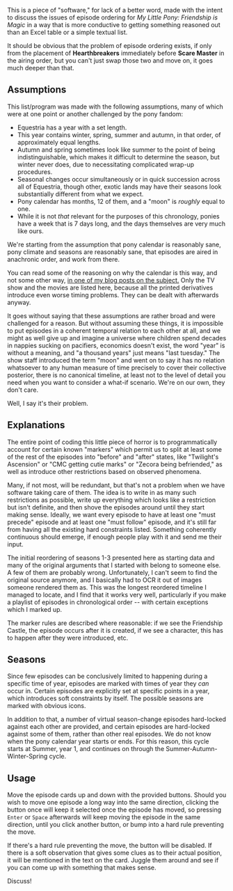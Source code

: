 This is a piece of "software," for lack of a better word, made with the intent to discuss the issues of episode ordering for *My Little Pony: Friendship is Magic* in a way that is more conductive to getting something reasoned out than an Excel table or a simple textual list.

It should be obvious that the problem of episode ordering exists, if only from the placement of **Hearthbreakers** immediately before **Scare Master** in the airing order, but you can't just swap those two and move on, it goes much deeper than that.

## Assumptions

This list/program was made with the following assumptions, many of which were at one point or another challenged by the pony fandom:

* Equestria has a year with a set length.
* This year contains winter, spring, summer and autumn, in that order, of approximately equal lengths.
* Autumn and spring sometimes look like summer to the point of being indistinguishable, which makes it difficult to determine the season, but winter never does, due to necessitating complicated wrap-up procedures.
* Seasonal changes occur simultaneously or in quick succession across all of Equestria, though other, exotic lands may have their seasons look substantially different from what we expect.
* Pony calendar has months, 12 of them, and a "moon" is *roughly* equal to one.
* While it is not *that* relevant for the purposes of this chronology, ponies have a week that is 7 days long, and the days themselves are very much like ours.

We're starting from the assumption that pony calendar is reasonably sane, pony climate and seasons are reasonably sane, that episodes are aired in anachronic order, and work from there.

You can read some of the reasoning on why the calendar is this way, and not some other way, [in one of my blog posts on the subject.](https://www.fimfiction.net/blog/729198/rtac-13-strange-loops) Only the TV show and the movies are listed here, because all the printed derivatives introduce even worse timing problems. They can be dealt with afterwards anyway.

It goes without saying that these assumptions are rather broad and were challenged for a reason. But without assuming these things, it is impossible to put episodes in a coherent temporal relation to each other at all, and we might as well give up and imagine a universe where children spend decades in nappies sucking on pacifiers, economics doesn't exist, the word "year" is without a meaning, and "a thousand years" just means "last tuesday." The show staff introduced the term "moon" and went on to say it has no relation whatsoever to any human measure of time precisely to cover their collective posterior, there is no canonical timeline, at least not to the level of detail you need when you want to consider a what-if scenario. We're on our own, they don't care.

Well, I say it's their problem.

## Explanations

The entire point of coding this little piece of horror is to programmatically account for certain known "markers" which permit us to split at least some of the rest of the episodes into "before" and "after" states, like "Twilight's Ascension" or "CMC getting cutie marks" or "Zecora being befriended," as well as introduce other restrictions based on observed phenomena.

Many, if not most, will be redundant, but that's not a problem when we have software taking care of them. The idea is to write in as many such restrictions as possible, write up everything which looks like a restriction but isn't definite, and then shove the episodes around until they start making sense. Ideally, we want every episode to have at least one "must precede" episode and at least one "must follow" episode, and it's still far from having all the existing hard constraints listed. Something coherently continuous should emerge, if enough people play with it and send me their input.

The initial reordering of seasons 1-3 presented here as starting data and many of the original arguments that I started with belong to someone else. A few of them are probably wrong. Unfortunately, I can't seem to find the original source anymore, and I basically had to OCR it out of images someone rendered them as. This was the longest reordered timeline I managed to locate, and I find that it works very well, particularly if you make a playlist of episodes in chronological order -- with certain exceptions which I marked up.

The marker rules are described where reasonable: if we see the Friendship Castle, the episode occurs after it is created, if we see a character, this has to happen after they were introduced, etc.

## Seasons

Since few episodes can be conclusively limited to happening during a specific time of year, episodes are marked with times of year they *can* occur in. Certain episodes are explicitly set at specific points in a year, which introduces soft constraints by itself. The possible seasons are marked with obvious icons.

In addition to that, a number of virtual season-change episodes hard-locked
against each other are provided, and certain episodes are hard-locked against
some of them, rather than other real episodes. We do not know when the pony
calendar year starts or ends. For this reason, this cycle starts at Summer,
year 1, and continues on through the Summer-Autumn-Winter-Spring cycle.

## Usage

Move the episode cards up and down with the provided buttons. Should you wish to move one episode a long way into the same direction, clicking the button once will keep it selected once the episode has moved, so pressing `Enter` or `Space` afterwards will keep moving the episode in the same direction, until you click another button, or bump into a hard rule preventing the move.

If there's a hard rule preventing the move, the button will be disabled. If there is a soft observation that gives some clues as to their actual position, it will be mentioned in the text on the card. Juggle them around and see if you can come up with something that makes sense.

Discuss!

